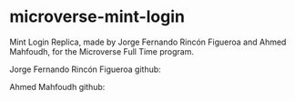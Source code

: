 # microverse-mint-login 
Mint Login Replica, made by Jorge Fernando Rincón Figueroa and Ahmed Mahfoudh, for the Microverse Full Time program.

Jorge Fernando Rincón Figueroa github: 


Ahmed Mahfoudh github: